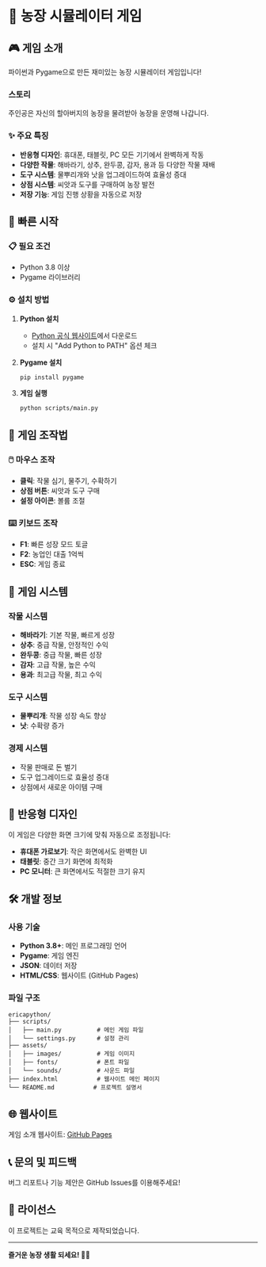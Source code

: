 # 🌾 농장 시뮬레이터 게임

## 🎮 게임 소개
파이썬과 Pygame으로 만든 재미있는 농장 시뮬레이터 게임입니다!

### 스토리
주인공은 자신의 할아버지의 농장을 물려받아 농장을 운영해 나갑니다.

### ✨ 주요 특징
- **반응형 디자인**: 휴대폰, 태블릿, PC 모든 기기에서 완벽하게 작동
- **다양한 작물**: 해바라기, 상추, 완두콩, 감자, 용과 등 다양한 작물 재배
- **도구 시스템**: 물뿌리개와 낫을 업그레이드하여 효율성 증대
- **상점 시스템**: 씨앗과 도구를 구매하여 농장 발전
- **저장 기능**: 게임 진행 상황을 자동으로 저장

## 🚀 빠른 시작

### 📋 필요 조건
- Python 3.8 이상
- Pygame 라이브러리

### ⚙️ 설치 방법
1. **Python 설치**
   - [Python 공식 웹사이트](https://python.org)에서 다운로드
   - 설치 시 "Add Python to PATH" 옵션 체크

2. **Pygame 설치**
   ```bash
   pip install pygame
   ```

3. **게임 실행**
   ```bash
   python scripts/main.py
   ```

## 🎯 게임 조작법

### 🖱️ 마우스 조작
- **클릭**: 작물 심기, 물주기, 수확하기
- **상점 버튼**: 씨앗과 도구 구매
- **설정 아이콘**: 볼륨 조절

### ⌨️ 키보드 조작
- **F1**: 빠른 성장 모드 토글
- **F2**: 농업인 대출 1억씩
- **ESC**: 게임 종료

## 🌱 게임 시스템

### 작물 시스템
- **해바라기**: 기본 작물, 빠르게 성장
- **상추**: 중급 작물, 안정적인 수익
- **완두콩**: 중급 작물, 빠른 성장
- **감자**: 고급 작물, 높은 수익
- **용과**: 최고급 작물, 최고 수익

### 도구 시스템
- **물뿌리개**: 작물 성장 속도 향상
- **낫**: 수확량 증가

### 경제 시스템
- 작물 판매로 돈 벌기
- 도구 업그레이드로 효율성 증대
- 상점에서 새로운 아이템 구매

## 📱 반응형 디자인

이 게임은 다양한 화면 크기에 맞춰 자동으로 조정됩니다:
- **휴대폰 가로보기**: 작은 화면에서도 완벽한 UI
- **태블릿**: 중간 크기 화면에 최적화
- **PC 모니터**: 큰 화면에서도 적절한 크기 유지

## 🛠️ 개발 정보

### 사용 기술
- **Python 3.8+**: 메인 프로그래밍 언어
- **Pygame**: 게임 엔진
- **JSON**: 데이터 저장
- **HTML/CSS**: 웹사이트 (GitHub Pages)

### 파일 구조
```
ericapython/
├── scripts/
│   ├── main.py          # 메인 게임 파일
│   └── settings.py      # 설정 관리
├── assets/
│   ├── images/          # 게임 이미지
│   ├── fonts/           # 폰트 파일
│   └── sounds/          # 사운드 파일
├── index.html           # 웹사이트 메인 페이지
└── README.md           # 프로젝트 설명서
```

## 🌐 웹사이트

게임 소개 웹사이트: [GitHub Pages](https://lilyjeongwon.github.io/ericapython/)

## 📞 문의 및 피드백

버그 리포트나 기능 제안은 GitHub Issues를 이용해주세요!

## 📄 라이선스

이 프로젝트는 교육 목적으로 제작되었습니다.

---

**즐거운 농장 생활 되세요! 🌾✨**
